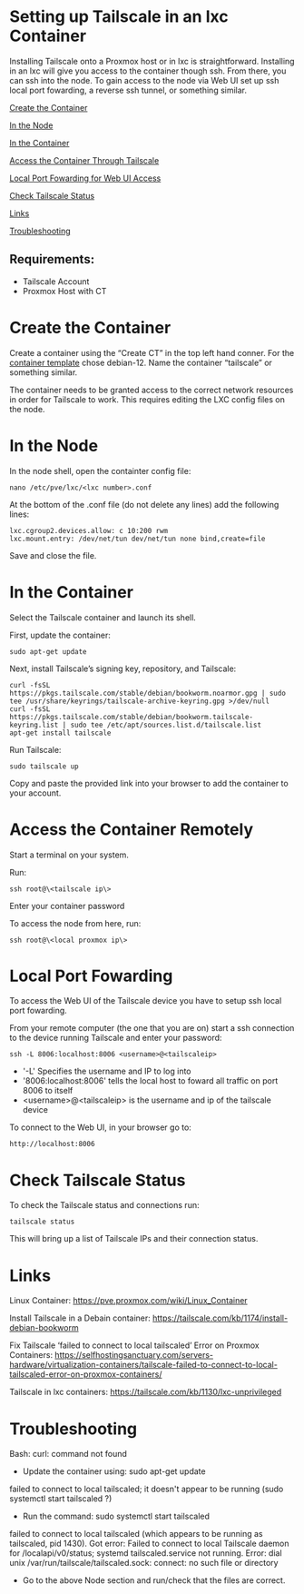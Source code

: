 # Setting up Tailscale in an lxc Container 
Installing Tailscale onto a Proxmox host or in lxc is straightforward. Installing in an lxc will give you access to the container though ssh. From there, you can ssh into the node. To gain access to the node via Web UI set up ssh local port fowarding, a reverse ssh tunnel, or something similar.

[Create the Container](#Create-the-Container)

[In the Node](#In-the-Node)

[In the Container](#In-the-Container)

[Access the Container Through Tailscale](#Access-the-Container-Remotely)

[Local Port Fowarding for Web UI Access](#Local-Port-Fowarding)

[Check Tailscale Status](#Check-Tailscale-Status)

[Links](#Links)

[Troubleshooting](#Troubleshooting)


## Requirements:
- Tailscale Account
- Proxmox Host with CT

# Create the Container
Create a container using the “Create CT” in the top left hand conner. For the [container template](https://pve.proxmox.com/wiki/Linux_Container) chose debian-12. Name the container “tailscale” or something similar.

The container needs to be granted access to the correct network resources in order for Tailscale to work. This requires editing the LXC config files on the node.

# In the Node
In the node shell, open the containter config file:

```
nano /etc/pve/lxc/<lxc number>.conf
```

At the bottom of the .conf file (do not delete any lines) add the following lines:

```
lxc.cgroup2.devices.allow: c 10:200 rwm
lxc.mount.entry: /dev/net/tun dev/net/tun none bind,create=file
```

Save and close the file.

# In the Container
Select the Tailscale container and launch its shell.

First, update the container:

```
sudo apt-get update
```

Next, install Tailscale’s signing key, repository, and Tailscale:

```
curl -fsSL https://pkgs.tailscale.com/stable/debian/bookworm.noarmor.gpg | sudo tee /usr/share/keyrings/tailscale-archive-keyring.gpg >/dev/null
curl -fsSL https://pkgs.tailscale.com/stable/debian/bookworm.tailscale-keyring.list | sudo tee /etc/apt/sources.list.d/tailscale.list
apt-get install tailscale
```

Run Tailscale:

```
sudo tailscale up
```

Copy and paste the provided link into your browser to add the container to your account.

# Access the Container Remotely
Start a terminal on your system.

Run:

```
ssh root@\<tailscale ip\>
```

Enter your container password 

To access the node from here, run:

```
ssh root@\<local proxmox ip\>
```

# Local Port Fowarding
To access the Web UI of the Tailscale device you have to setup ssh local port fowarding.

From your remote computer (the one that you are on) start a ssh connection to the device running Tailscale and enter your password:

```
ssh -L 8006:localhost:8006 <username>@<tailscaleip>
```
  - '-L' Specifies the username and IP to log into
  - '8006:localhost:8006' tells the local host to foward all traffic on port 8006 to itself
  - \<username\>@\<tailscaleip\> is the username and ip of the tailscale device

To connect to the Web UI, in your browser go to:

```
http://localhost:8006
```

# Check Tailscale Status
To check the Tailscale status and connections run:

```
tailscale status
```

This will bring up a list of Tailscale IPs and their connection status.

# Links 
Linux Container: https://pve.proxmox.com/wiki/Linux_Container

Install Tailscale in a Debain container: https://tailscale.com/kb/1174/install-debian-bookworm

Fix Tailscale ‘failed to connect to local tailscaled’ Error on Proxmox Containers: https://selfhostingsanctuary.com/servers-hardware/virtualization-containers/tailscale-failed-to-connect-to-local-tailscaled-error-on-proxmox-containers/

Tailscale in lxc containers: https://tailscale.com/kb/1130/lxc-unprivileged

# Troubleshooting
Bash: curl: command not found
- Update the container using: sudo apt-get update

failed to connect to local tailscaled; it doesn't appear to be running (sudo systemctl start tailscaled ?)
- Run the command: sudo systemctl start tailscaled

failed to connect to local tailscaled (which appears to be running as tailscaled, pid 1430). Got error: Failed to connect to local Tailscale daemon for /localapi/v0/status; systemd tailscaled.service not running. Error: dial unix /var/run/tailscale/tailscaled.sock: connect: no such file or directory
- Go to the above Node section and run/check that the files are correct.
